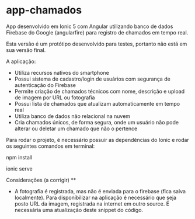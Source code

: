 # app-chamados

App desenvolvido em Ionic 5 com Angular utilizando banco de dados Firebase do Google (angularfire) para registro de chamados em tempo real. 

Esta versão é um protótipo desenvolvido para testes, portanto não está em sua versão final.

A aplicação:
- Utiliza recursos nativos do smartphone
- Possui sistema de cadastro/login de usuários com segurança de autenticação do Firebase
- Permite criação de chamados técnicos com nome, descrição e upload de imagem por URL ou fotografia
- Possui lista de chamados que atualizam automaticamente em tempo real
- Utiliza banco de dados não relacional na nuvem
- Cria chamados únicos, de forma segura, onde um usuário não pode alterar ou deletar um chamado que não o pertence

Para rodar o projeto, é necessário possuir as dependências do Ionic e rodar os seguintes comandos em terminal:

npm install

ionic serve

Considerações (a corrigir) **

- A fotografia é registrada, mas não é enviada para o firebase (fica salva localmente). Para disponíbilizar na aplicação é necessário que seja posto URL da imagem, registrada na internet em outro source. É necessária uma atualização deste snippet do código.
